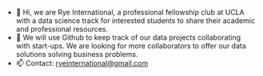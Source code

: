 - 👋 Hi, we are Rye International, a professional fellowship club at UCLA with a data science track for interested students to share their academic and professional resources.
- 💞️ We will use Github to keep track of our data projects collaborating with start-ups. We are looking for more collaborators to offer our data solutions solving business problems.
- 📫 Contact: ryeinternational@gmail.com

<!---
RyeInternational/RyeInternational is a ✨ special ✨ repository because its `README.md` (this file) appears on your GitHub profile.
You can click the Preview link to take a look at your changes.
--->
